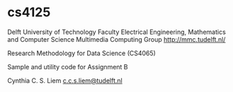 # cs4125

Delft University of Technology
Faculty Electrical Engineering, Mathematics and Computer Science
Multimedia Computing Group
http://mmc.tudelft.nl/

Research Methodology for Data Science (CS4065)

Sample and utility code for Assignment B

Cynthia C. S. Liem c.c.s.liem@tudelft.nl 